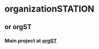 # organizationSTATION  
## or orgST  
### Main project at [orgST](https://github.com/MakiDevelops/orgST)
